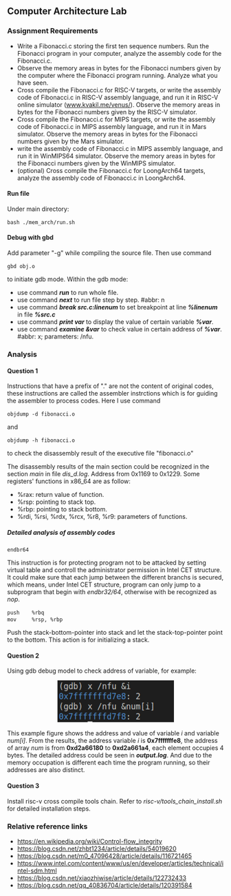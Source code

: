 ## Computer Architecture Lab
### Assignment Requirements
- Write a Fibonacci.c storing the first ten sequence numbers. Run the Fibonacci program in your computer, analyze the assembly code for the Fibonacci.c.
- Observe the memory areas in bytes for the Fibonacci numbers given by the computer where the Fibonacci program running. Analyze what you have seen.
- Cross compile the Fibonacci.c for RISC-V targets, or write the assembly code of Fibonacci.c in RISC-V assembly language, and run it in RISC-V online simulator (www.kvakil.me/venus/). Observe the memory areas in bytes for the Fibonacci numbers given by the RISC-V simulator.
- Cross compile the Fibonacci.c for MIPS targets, or write the assembly code of Fibonacci.c in MIPS assembly language, and run it in Mars simulator. Observe the memory areas in bytes for the Fibonacci numbers given by the Mars simulator.
- write the assembly code of Fibonacci.c in MIPS assembly language, and run it in WinMIPS64 simulator. Observe the memory areas in bytes for the Fibonacci numbers given by the WinMIPS simulator.
- (optional) Cross compile the Fibonacci.c for LoongArch64 targets, analyze the assembly code of Fibonacci.c in LoongArch64.

#### Run file
Under main directory: 
```shell
bash ./mem_arch/run.sh
```

#### Debug with gbd
Add parameter "-g" while compiling the source file. Then use command
```shell
gbd obj.o
```
to initiate gdb mode.
Within the gdb mode:
- use command ***run*** to run whole file.
- use command ***next*** to run file step by step. #abbr: n
- use command ***break src.c:linenum*** to set breakpoint at line ***%linenum*** in file ***%src.c***
- use command ***print var*** to display the value of certain variable ***%var***.
- use command ***examine &var*** to check value in certain address of ***%var***. #abbr: x; parameters: /nfu.


### Analysis
#### Question 1
Instructions that have a prefix of "." are not the content of
original codes, these instructions are called the assembler instrctions which is for guiding the assembler to process codes.
Here I use command
```shell
objdump -d fibonacci.o
```
and
```shell
objdump -h fibonacci.o
```
to check the disassembly result of the executive file "fibonacci.o" 

The disassembly results of the main section could be recognized in the section *main* in file *dis_d.log*. Address from 0x1169 to 0x1229.
Some registers' functions in x86_64 are as follow:
- %rax: return value of function.
- %rsp: pointing to stack top.
- %rbp: pointing to stack bottom.
- %rdi, %rsi, %rdx, %rcx, %r8, %r9: parameters of functions.

##### Detailed analysis of assembly codes
```assembly
endbr64
```
This instruction is for protecting program not to be attacked by setting virtual table and controll the administrator permission in Intel CET structure. It could make sure that each jump between the different branchs is secured, which means, under Intel CET structure, program can only jump to a subprogram that begin with *endbr32/64*, otherwise with be recognized as *nop*.
```assembly
push    %rbq
mov     %rsp, %rbp
```
Push the stack-bottom-pointer into stack and let the stack-top-pointer point to the bottom. This action is for initializing a stack.

#### Question 2
Using gdb debug model to check address of variable, for example:
<center>

![GBD Example](./data/img/md_img_1.png "Example figure 1")

</center>

This example figure shows the address and value of variable *i* and variable *num[i]*. From the results, the address variable *i* is **0x7fffffffe8**, the address of array *num* is from **0xd2a66180** to **0xd2a661a4**, each element occupies 4 bytes. The detailed address could be seen in ***output.log***. And due to the memory occupation is different each time the program running, so their addresses are also distinct.


#### Question 3
Install risc-v cross compile tools chain. Refer to *risc-v/tools_chain_install.sh* for detailed installation steps.


### Relative reference links
- https://en.wikipedia.org/wiki/Control-flow_integrity
- https://blog.csdn.net/zhbt1234/article/details/54019620
- https://blog.csdn.net/m0_47096428/article/details/116721465
- https://www.intel.com/content/www/us/en/developer/articles/technical/intel-sdm.html
- https://blog.csdn.net/xiaozhiwise/article/details/122732433
- https://blog.csdn.net/qq_40836704/article/details/120391584
